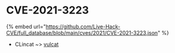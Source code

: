 # CVE-2021-3223
{% embed url="https://github.com/Live-Hack-CVE/full_database/blob/main/cves/2021/CVE-2021-3223.json" %}

* CLincat ~> [vulcat](https://www.alice-snow.ru/2021/database/cve-2021-3223/vulcat-clincat)